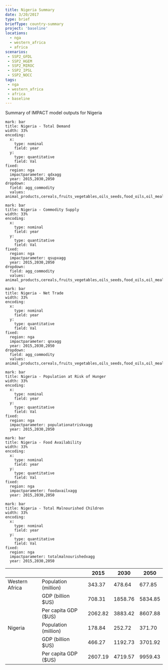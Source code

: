 ```yaml
---
title: Nigeria Summary
date: 3/20/2017
type: brief
briefType: country-summary
project: 'baseline'
locations:
  - nga
  - western_africa
  - africa
scenarios:
 - SSP2_GFDL
 - SSP2_HGEM
 - SSP2_MIROC
 - SSP2_IPSL
 - SSP2_NOCC
tags:
 - nga
 - western_africa
 - africa
 - baseline
---
```

Summary of IMPACT model outputs for Nigeria

```chart
mark: bar
title: Nigeria - Total Demand
width: 33%
encoding:
  x:
    type: nominal
    field: year
  y:
    type: quantitative
    field: Val
fixed:
  region: nga
  impactparameter: qdxagg
  year: 2015,2030,2050
dropdown:
  field: agg_commodity
  values: animal_products,cereals,fruits_vegetables,oils_seeds,food_oils,oil_meals,other,pulses,roots_tubers,sugar
```

```chart
mark: bar
title: Nigeria - Commodity Supply
width: 33%
encoding:
  x:
    type: nominal
    field: year
  y:
    type: quantitative
    field: Val
fixed:
  region: nga
  impactparameter: qsupxagg
  year: 2015,2030,2050
dropdown:
  field: agg_commodity
  values: animal_products,cereals,fruits_vegetables,oils_seeds,food_oils,oil_meals,other,pulses,roots_tubers,sugar
```

```chart
mark: bar
title: Nigeria - Net Trade
width: 33%
encoding:
  x:
    type: nominal
    field: year
  y:
    type: quantitative
    field: Val
fixed:
  region: nga
  impactparameter: qnxagg
  year: 2015,2030,2050
dropdown:
  field: agg_commodity
  values: animal_products,cereals,fruits_vegetables,oils_seeds,food_oils,oil_meals,other,pulses,roots_tubers,sugar
```

```chart
mark: bar
title: Nigeria - Population at Risk of Hunger
width: 33%
encoding:
  x:
    type: nominal
    field: year
  y:
    type: quantitative
    field: Val
fixed:
  region: nga
  impactparameter: populationatriskxagg
  year: 2015,2030,2050
```

```chart
mark: bar
title: Nigeria - Food Availability
width: 33%
encoding:
  x:
    type: nominal
    field: year
  y:
    type: quantitative
    field: Val
fixed:
  region: nga
  impactparameter: foodavailxagg
  year: 2015,2030,2050
```

```chart
mark: bar
title: Nigeria - Total Malnourished Children
width: 33%
encoding:
  x:
    type: nominal
    field: year
  y:
    type: quantitative
    field: Val
fixed:
  region: nga
  impactparameter: totalmalnourishedxagg
  year: 2015,2030,2050
```

|   |   | 2015 | 2030 | 2050 |
|---|---|---|---|---|
| Western Africa | Population (million) | 343.37 | 478.64 | 677.85 |
|  | GDP (billion $US) | 708.31 | 1858.76 | 5834.85 |
|  | Per capita GDP ($US) | 2062.82 | 3883.42 | 8607.88 |
| Nigeria | Population (million) | 178.84 | 252.72 | 371.70 |
|  | GDP (billion $US) | 466.27 | 1192.73 | 3701.92 |
|  | Per capita GDP ($US) | 2607.19| 4719.57| 9959.43|